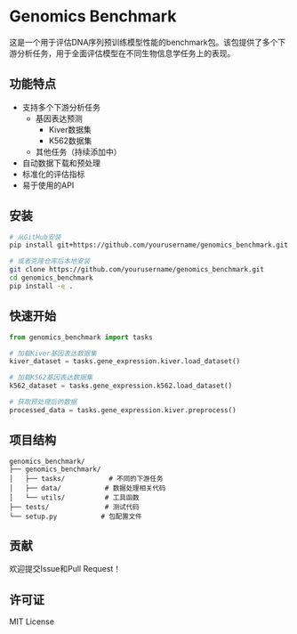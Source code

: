 # Genomics Benchmark

这是一个用于评估DNA序列预训练模型性能的benchmark包。该包提供了多个下游分析任务，用于全面评估模型在不同生物信息学任务上的表现。

## 功能特点

- 支持多个下游分析任务
  - 基因表达预测
    - Kiver数据集
    - K562数据集
  - 其他任务（持续添加中）
- 自动数据下载和预处理
- 标准化的评估指标
- 易于使用的API

## 安装

```bash
# 从GitHub安装
pip install git+https://github.com/yourusername/genomics_benchmark.git

# 或者克隆仓库后本地安装
git clone https://github.com/yourusername/genomics_benchmark.git
cd genomics_benchmark
pip install -e .
```

## 快速开始

```python
from genomics_benchmark import tasks

# 加载Kiver基因表达数据集
kiver_dataset = tasks.gene_expression.kiver.load_dataset()

# 加载K562基因表达数据集
k562_dataset = tasks.gene_expression.k562.load_dataset()

# 获取预处理后的数据
processed_data = tasks.gene_expression.kiver.preprocess()
```

## 项目结构

```
genomics_benchmark/
├── genomics_benchmark/
│   ├── tasks/           # 不同的下游任务
│   ├── data/           # 数据处理相关代码
│   └── utils/          # 工具函数
├── tests/              # 测试代码
└── setup.py           # 包配置文件
```

## 贡献

欢迎提交Issue和Pull Request！

## 许可证

MIT License 